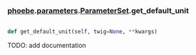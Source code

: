 ### [phoebe](phoebe.md).[parameters](phoebe.parameters.md).[ParameterSet](phoebe.parameters.ParameterSet.md).get_default_unit

```py

def get_default_unit(self, twig=None, **kwargs)

```



TODO: add documentation

